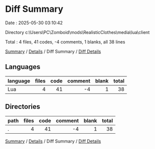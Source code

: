 # Diff Summary

Date : 2025-05-30 03:10:42

Directory c:\\Users\\PC\\Zomboid\\mods\\RealisticClothes\\media\\lua\\client

Total : 4 files,  41 codes, -4 comments, 1 blanks, all 38 lines

[Summary](results.md) / [Details](details.md) / Diff Summary / [Diff Details](diff-details.md)

## Languages
| language | files | code | comment | blank | total |
| :--- | ---: | ---: | ---: | ---: | ---: |
| Lua | 4 | 41 | -4 | 1 | 38 |

## Directories
| path | files | code | comment | blank | total |
| :--- | ---: | ---: | ---: | ---: | ---: |
| . | 4 | 41 | -4 | 1 | 38 |

[Summary](results.md) / [Details](details.md) / Diff Summary / [Diff Details](diff-details.md)